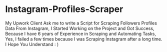 # Instagram-Profiles-Scraper
My Upwork Client Ask me to write a Script for Scraping Followers Profiles Data From Instagram, I Started Working on the Project and Got Success, Because I have 6 years of Experience in Scraping and Automating Tasks, Yes, I failed a few times because I was Scraping Instagram after a long time. I Hope You Understand : )
